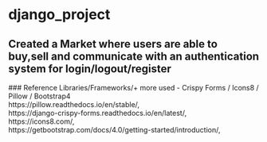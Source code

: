 # django_project
## Created a Market where users are able to buy,sell and communicate with an authentication system for login/logout/register

<main>





























</main>
### Reference Libraries/Frameworks/+ more used - Crispy Forms / Icons8 / Pillow / Bootstrap4
<footer>
<div>
https://pillow.readthedocs.io/en/stable/,
</div>
<div>
https://django-crispy-forms.readthedocs.io/en/latest/,
 </div>
 <div>
https://icons8.com/,
  </div>
  <div>
https://getbootstrap.com/docs/4.0/getting-started/introduction/,
  </div>
</footer>
